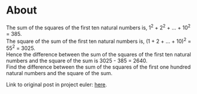 # About

The sum of the squares of the first ten natural numbers is,
    1<sup>2</sup> + 2<sup>2</sup> + ... + 10<sup>2</sup> = 385.  
The square of the sum of the first ten natural numbers is,
    (1 + 2 + ... + 10)<sup>2</sup> = 55<sup>2</sup> = 3025.  
Hence the difference between the sum of the squares of the first ten natural numbers and the square of the sum is
    3025 - 385 = 2640.  
Find the difference between the sum of the squares of the first one hundred natural numbers and the square of the sum.  

Link to original post in project euler: [here](https://projecteuler.net/problem=6).  
